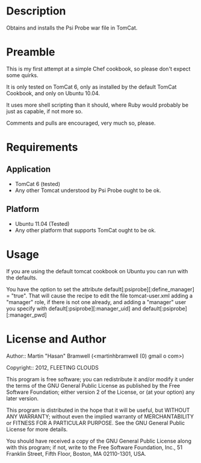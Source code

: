 Description
===========

Obtains and installs the Psi Probe war file in TomCat.

Preamble
========

This is my first attempt at a simple Chef cookbook, so please don't expect some quirks.

It is only tested on TomCat 6, only as installed by the default TomCat Cookbook, and only on Ubuntu 10.04.

It uses more shell scripting than it should, where Ruby would probably be just as capable, if not more so.

Comments and pulls are encouraged, very much so, please.



Requirements
============

Application
-----------

* TomCat 6 (tested)
* Any other Tomcat understood by Psi Probe ought to be ok.


Platform
--------

* Ubuntu 11.04  (Tested)
* Any other platform that supports TomCat ought to be ok.


Usage
=====

If you are using the default tomcat cookbook on Ubuntu you can run with the defaults.

You have the option to set the attribute  default[:psiprobe][:define_manager] = "true".  That will cause the recipe to edit the file tomcat-user.xml adding a "manager" role, if there is not one already, and adding a "manager" user you specify with   default[:psiprobe][:manager_uid]   and   default[:psiprobe][:manager_pwd]


License and Author
==================

Author:: Martin "Hasan" Bramwell (<martinhbramwell (0) gmail o com>)

Copyright:: 2012, FLEETING CLOUDS

This program is free software; you can redistribute it and/or
modify it under the terms of the GNU General Public License
as published by the Free Software Foundation; either version 2
of the License, or (at your option) any later version.

This program is distributed in the hope that it will be useful,
but WITHOUT ANY WARRANTY; without even the implied warranty of
MERCHANTABILITY or FITNESS FOR A PARTICULAR PURPOSE.  See the
GNU General Public License for more details.

You should have received a copy of the GNU General Public License
along with this program; if not, write to the Free Software
Foundation, Inc., 51 Franklin Street, Fifth Floor, Boston, MA  02110-1301, USA.


